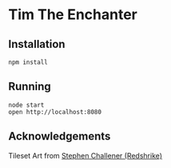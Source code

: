 # Tim The Enchanter

## Installation

```
npm install
```

## Running

```
node start
open http://localhost:8080
```

## Acknowledgements

Tileset Art from [Stephen Challener (Redshrike)](https://opengameart.org/content/16x16-indoor-rpg-tileset-the-baseline)